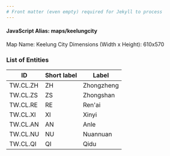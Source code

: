 ```yaml
---
# Front matter (even empty) required for Jekyll to process
---
```


#### JavaScript Alias: maps/keelungcity

Map Name: Keelung City
Dimensions (Width x Height): 610x570





### List of Entities

ID | Short label | Label
---|---|---|
TW.CL.ZH | ZH | Zhongzheng
TW.CL.ZS | ZS | Zhongshan
TW.CL.RE | RE | Ren'ai
TW.CL.XI | XI | Xinyi		
TW.CL.AN | AN | Anle
TW.CL.NU | NU | Nuannuan
TW.CL.QI | QI | Qidu